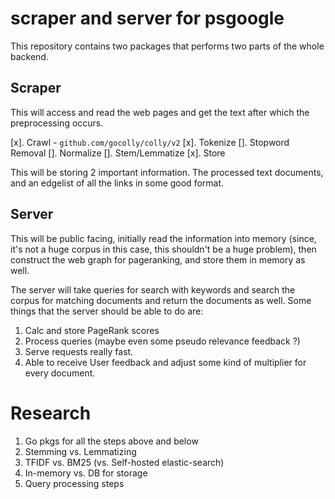 # scraper and server for psgoogle

This repository contains two packages that performs two parts of the whole backend.

## Scraper
This will access and read the web pages and get the text after which the preprocessing occurs.

[x]. Crawl - `github.com/gocolly/colly/v2`
[x]. Tokenize
[]. Stopword Removal
[]. Normalize
[]. Stem/Lemmatize
[x]. Store

This will be storing 2 important information. The processed text documents, and an edgelist of all the links in some good format.

## Server
This will be public facing, initially read the information into memory (since, it's not a huge corpus in this case, this shouldn't be a huge problem), then
construct the web graph for pageranking, and store them in memory as well.

The server will take queries for search with keywords and search the corpus for matching documents and return the documents as well.
Some things that the server should be able to do are:

1. Calc and store PageRank scores
2. Process queries (maybe even some pseudo relevance feedback ?)
3. Serve requests really fast.
4. Able to receive User feedback and adjust some kind of multiplier for every document.


# Research

1. Go pkgs for all the steps above and below
2. Stemming vs. Lemmatizing
3. TFIDF vs. BM25 (vs. Self-hosted elastic-search)
4. In-memory vs. DB for storage
5. Query processing steps
